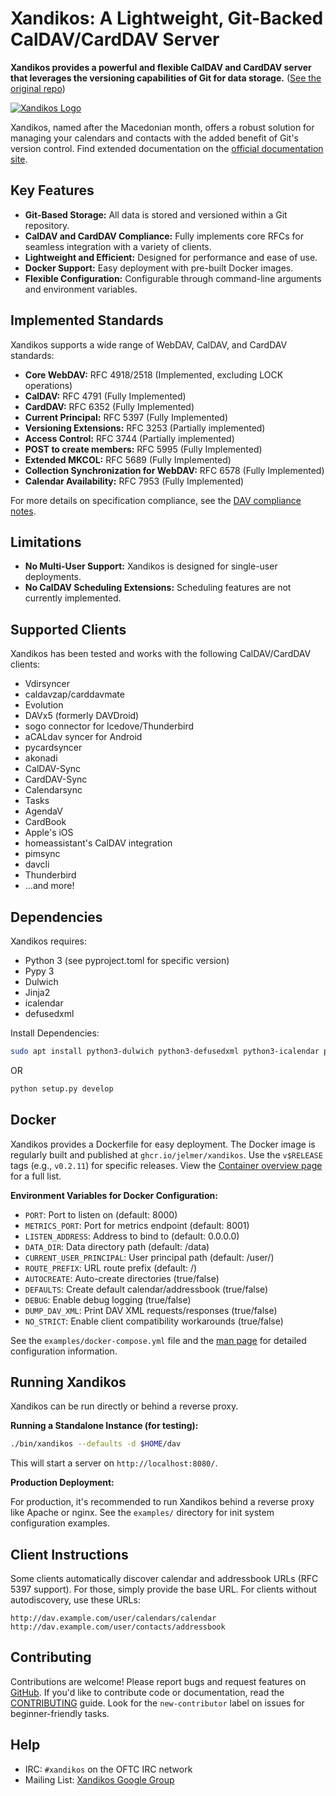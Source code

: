 # Xandikos: A Lightweight, Git-Backed CalDAV/CardDAV Server

**Xandikos provides a powerful and flexible CalDAV and CardDAV server that leverages the versioning capabilities of Git for data storage.** ([See the original repo](https://github.com/jelmer/xandikos))

[![Xandikos Logo](logo.png)](https://github.com/jelmer/xandikos)

Xandikos, named after the Macedonian month, offers a robust solution for managing your calendars and contacts with the added benefit of Git's version control.  Find extended documentation on the [official documentation site](https://www.xandikos.org/docs/).

## Key Features

*   **Git-Based Storage:** All data is stored and versioned within a Git repository.
*   **CalDAV and CardDAV Compliance:**  Fully implements core RFCs for seamless integration with a variety of clients.
*   **Lightweight and Efficient:** Designed for performance and ease of use.
*   **Docker Support:** Easy deployment with pre-built Docker images.
*   **Flexible Configuration:**  Configurable through command-line arguments and environment variables.

## Implemented Standards

Xandikos supports a wide range of WebDAV, CalDAV, and CardDAV standards:

*   **Core WebDAV:** RFC 4918/2518 (Implemented, excluding LOCK operations)
*   **CalDAV:** RFC 4791 (Fully Implemented)
*   **CardDAV:** RFC 6352 (Fully Implemented)
*   **Current Principal:** RFC 5397 (Fully Implemented)
*   **Versioning Extensions:** RFC 3253 (Partially implemented)
*   **Access Control:** RFC 3744 (Partially implemented)
*   **POST to create members:** RFC 5995 (Fully Implemented)
*   **Extended MKCOL:** RFC 5689 (Fully Implemented)
*   **Collection Synchronization for WebDAV:** RFC 6578 (Fully Implemented)
*   **Calendar Availability:** RFC 7953 (Fully Implemented)

For more details on specification compliance, see the [DAV compliance notes](notes/dav-compliance.rst).

## Limitations

*   **No Multi-User Support:** Xandikos is designed for single-user deployments.
*   **No CalDAV Scheduling Extensions:** Scheduling features are not currently implemented.

## Supported Clients

Xandikos has been tested and works with the following CalDAV/CardDAV clients:

*   Vdirsyncer
*   caldavzap/carddavmate
*   Evolution
*   DAVx5 (formerly DAVDroid)
*   sogo connector for Icedove/Thunderbird
*   aCALdav syncer for Android
*   pycardsyncer
*   akonadi
*   CalDAV-Sync
*   CardDAV-Sync
*   Calendarsync
*   Tasks
*   AgendaV
*   CardBook
*   Apple's iOS
*   homeassistant's CalDAV integration
*   pimsync
*   davcli
*   Thunderbird
*   ...and more!

## Dependencies

Xandikos requires:

*   Python 3 (see pyproject.toml for specific version)
*   Pypy 3
*   Dulwich
*   Jinja2
*   icalendar
*   defusedxml

Install Dependencies:

```bash
sudo apt install python3-dulwich python3-defusedxml python3-icalendar python3-jinja2
```
OR
```bash
python setup.py develop
```

## Docker

Xandikos provides a Dockerfile for easy deployment. The Docker image is regularly built and published at `ghcr.io/jelmer/xandikos`.  Use the `v$RELEASE` tags (e.g., `v0.2.11`) for specific releases.  View the [Container overview page](https://github.com/jelmer/xandikos/pkgs/container/xandikos) for a full list.

**Environment Variables for Docker Configuration:**

*   `PORT`: Port to listen on (default: 8000)
*   `METRICS_PORT`: Port for metrics endpoint (default: 8001)
*   `LISTEN_ADDRESS`: Address to bind to (default: 0.0.0.0)
*   `DATA_DIR`: Data directory path (default: /data)
*   `CURRENT_USER_PRINCIPAL`: User principal path (default: /user/)
*   `ROUTE_PREFIX`: URL route prefix (default: /)
*   `AUTOCREATE`: Auto-create directories (true/false)
*   `DEFAULTS`: Create default calendar/addressbook (true/false)
*   `DEBUG`: Enable debug logging (true/false)
*   `DUMP_DAV_XML`: Print DAV XML requests/responses (true/false)
*   `NO_STRICT`: Enable client compatibility workarounds (true/false)

See the `examples/docker-compose.yml` file and the [man page](https://www.xandikos.org/manpage.html) for detailed configuration information.

## Running Xandikos

Xandikos can be run directly or behind a reverse proxy.

**Running a Standalone Instance (for testing):**

```bash
./bin/xandikos --defaults -d $HOME/dav
```
This will start a server on `http://localhost:8080/`.

**Production Deployment:**

For production, it's recommended to run Xandikos behind a reverse proxy like Apache or nginx.  See the `examples/` directory for init system configuration examples.

## Client Instructions

Some clients automatically discover calendar and addressbook URLs (RFC 5397 support). For those, simply provide the base URL.  For clients without autodiscovery, use these URLs:

```
http://dav.example.com/user/calendars/calendar
http://dav.example.com/user/contacts/addressbook
```

## Contributing

Contributions are welcome! Please report bugs and request features on [GitHub](https://github.com/jelmer/xandikos/issues/new).  If you'd like to contribute code or documentation, read the [CONTRIBUTING](CONTRIBUTING.md) guide.  Look for the `new-contributor` label on issues for beginner-friendly tasks.

## Help

*   IRC: `#xandikos` on the OFTC IRC network
*   Mailing List: [Xandikos Google Group](https://groups.google.com/forum/#!forum/xandikos)